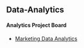 ## Data-Analytics

#### Analytics Project Board


* [Marketing Data Analytics](https://github.com/YRohitha/Data-Analytics/blob/main/Marketing-Data-Analytics/scripts/marketing-data-analytics.ipynb)
